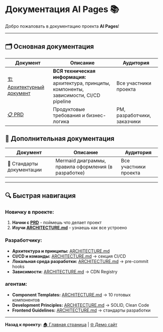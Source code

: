 # Документация AI Pages 📚

Добро пожаловать в документацию проекта **AI Pages**!

---

## 🗂️ Основная документация

| Документ                                         | Описание                                                                                         | Аудитория                     |
| ------------------------------------------------ | ------------------------------------------------------------------------------------------------ | ----------------------------- |
| [🏗️ Архитектурный документ](./ARCHITECTURE.md) | **ВСЯ техническая информация:** архитектура, принципы, компоненты, зависимости, CI/CD pipeline | Все участники проекта         |
| [📋 PRD](./PRD_AI_Pages.md)                     | Продуктовые требования и бизнес-логика                                                          | PM, разработчики, заказчики   |

## 🎨 Дополнительная документация

| Документ                   | Описание                                              | Аудитория             |
| -------------------------- | ----------------------------------------------------- | --------------------- |
| 📝 Стандарты документации | Mermaid диаграммы, правила оформления (в разработке) | Все участники проекта |

---

## 🔍 Быстрая навигация

### **Новичку в проекте:**

1. **Начни с [PRD](./PRD_AI_Pages.md)** - поймешь что делает проект
2. **Изучи [ARCHITECTURE.md](./ARCHITECTURE.md)** - узнаешь как все устроено

### **Разработчику:**

- **Архитектура и принципы:** [ARCHITECTURE.md](./ARCHITECTURE.md)
- **CI/CD и команды:** [ARCHITECTURE.md](./ARCHITECTURE.md) → секция CI/CD
- **Локальная среда разработки:** [ARCHITECTURE.md](./ARCHITECTURE.md) → pre-commit hooks
- **Зависимости:** [ARCHITECTURE.md](./ARCHITECTURE.md) → CDN Registry

### **агентам:**

- **Component Templates:** [ARCHITECTURE.md](./ARCHITECTURE.md) → 10 готовых компонентов
- **Development Principles:** [ARCHITECTURE.md](./ARCHITECTURE.md) → SOLID, Clean Code
- **Frontend Guidelines:** [ARCHITECTURE.md](./ARCHITECTURE.md) → стандарты разработки

---

**Назад к проекту:** [🏠 Главная страница](../README.md) | [🌐 Демо сайт](https://w111.github.io/AI-Pages)

